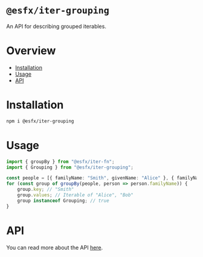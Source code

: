 # `@esfx/iter-grouping`

An API for describing grouped iterables.

# Overview

* [Installation](#installation)
* [Usage](#usage)
* [API](#api)

# Installation

```sh
npm i @esfx/iter-grouping
```

# Usage

```ts
import { groupBy } from "@esfx/iter-fn";
import { Grouping } from "@esfx/iter-grouping";

const people = [{ familyName: "Smith", givenName: "Alice" }, { familyName: "Smith", givenName: "Bob" }];
for (const group of groupBy(people, person => person.familyName)) {
    group.key; // "Smith"
    group.values; // Iterable of "Alice", "Bob"
    group instanceof Grouping; // true
}

```

# API

You can read more about the API [here](https://esfx.js.org/esfx/api/iter-grouping.html).

